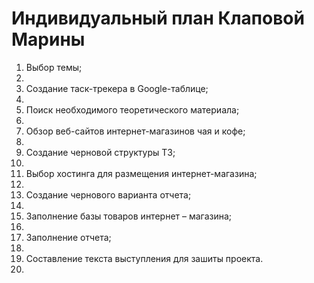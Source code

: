 <h1>Индивидуальный план Клаповой Марины</h1>
<ol>
 <li>Выбор темы;<li>
 <li>Создание таск-трекера в Google-таблице;<li>
 <li>Поиск необходимого теоретического материала;<li>
 <li>Обзор веб-сайтов интернет-магазинов чая и кофе;<li>
 <li>Создание черновой структуры ТЗ;<li>
 <li>Выбор хостинга для размещения интернет-магазина;<li>
 <li>Создание чернового варианта отчета;<li>
 <li>Заполнение базы товаров интернет – магазина;<li>
 <li>Заполнение отчета;<li>
 <li>Составление текста выступления для зашиты проекта.<li>
</ol>
